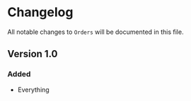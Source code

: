# Changelog

All notable changes to `Orders` will be documented in this file.

## Version 1.0

### Added
- Everything

